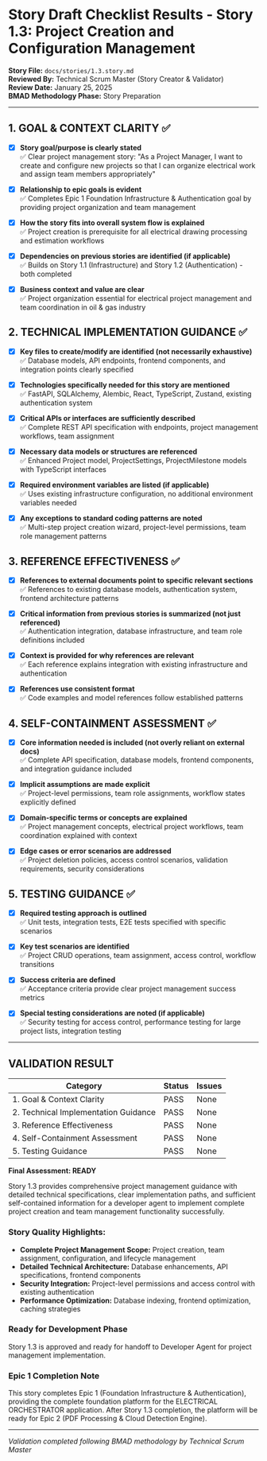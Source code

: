 # Story Draft Checklist Results - Story 1.3: Project Creation and Configuration Management

**Story File:** `docs/stories/1.3.story.md`  
**Reviewed By:** Technical Scrum Master (Story Creator & Validator)  
**Review Date:** January 25, 2025  
**BMAD Methodology Phase:** Story Preparation  

---

## 1. GOAL & CONTEXT CLARITY ✅

- [x] **Story goal/purpose is clearly stated**  
  ✅ Clear project management story: "As a Project Manager, I want to create and configure new projects so that I can organize electrical work and assign team members appropriately"

- [x] **Relationship to epic goals is evident**  
  ✅ Completes Epic 1 Foundation Infrastructure & Authentication goal by providing project organization and team management

- [x] **How the story fits into overall system flow is explained**  
  ✅ Project creation is prerequisite for all electrical drawing processing and estimation workflows

- [x] **Dependencies on previous stories are identified (if applicable)**  
  ✅ Builds on Story 1.1 (Infrastructure) and Story 1.2 (Authentication) - both completed

- [x] **Business context and value are clear**  
  ✅ Project organization essential for electrical project management and team coordination in oil & gas industry

## 2. TECHNICAL IMPLEMENTATION GUIDANCE ✅

- [x] **Key files to create/modify are identified (not necessarily exhaustive)**  
  ✅ Database models, API endpoints, frontend components, and integration points clearly specified

- [x] **Technologies specifically needed for this story are mentioned**  
  ✅ FastAPI, SQLAlchemy, Alembic, React, TypeScript, Zustand, existing authentication system

- [x] **Critical APIs or interfaces are sufficiently described**  
  ✅ Complete REST API specification with endpoints, project management workflows, team assignment

- [x] **Necessary data models or structures are referenced**  
  ✅ Enhanced Project model, ProjectSettings, ProjectMilestone models with TypeScript interfaces

- [x] **Required environment variables are listed (if applicable)**  
  ✅ Uses existing infrastructure configuration, no additional environment variables needed

- [x] **Any exceptions to standard coding patterns are noted**  
  ✅ Multi-step project creation wizard, project-level permissions, team role management patterns

## 3. REFERENCE EFFECTIVENESS ✅

- [x] **References to external documents point to specific relevant sections**  
  ✅ References to existing database models, authentication system, frontend architecture patterns

- [x] **Critical information from previous stories is summarized (not just referenced)**  
  ✅ Authentication integration, database infrastructure, and team role definitions included

- [x] **Context is provided for why references are relevant**  
  ✅ Each reference explains integration with existing infrastructure and authentication

- [x] **References use consistent format**  
  ✅ Code examples and model references follow established patterns

## 4. SELF-CONTAINMENT ASSESSMENT ✅

- [x] **Core information needed is included (not overly reliant on external docs)**  
  ✅ Complete API specification, database models, frontend components, and integration guidance included

- [x] **Implicit assumptions are made explicit**  
  ✅ Project-level permissions, team role assignments, workflow states explicitly defined

- [x] **Domain-specific terms or concepts are explained**  
  ✅ Project management concepts, electrical project workflows, team coordination explained with context

- [x] **Edge cases or error scenarios are addressed**  
  ✅ Project deletion policies, access control scenarios, validation requirements, security considerations

## 5. TESTING GUIDANCE ✅

- [x] **Required testing approach is outlined**  
  ✅ Unit tests, integration tests, E2E tests specified with specific scenarios

- [x] **Key test scenarios are identified**  
  ✅ Project CRUD operations, team assignment, access control, workflow transitions

- [x] **Success criteria are defined**  
  ✅ Acceptance criteria provide clear project management success metrics

- [x] **Special testing considerations are noted (if applicable)**  
  ✅ Security testing for access control, performance testing for large project lists, integration testing

---

## VALIDATION RESULT

| Category                             | Status | Issues |
| ------------------------------------ | ------ | ------ |
| 1. Goal & Context Clarity            | PASS   | None   |
| 2. Technical Implementation Guidance | PASS   | None   |
| 3. Reference Effectiveness           | PASS   | None   |
| 4. Self-Containment Assessment       | PASS   | None   |
| 5. Testing Guidance                  | PASS   | None   |

**Final Assessment: READY**

Story 1.3 provides comprehensive project management guidance with detailed technical specifications, clear implementation paths, and sufficient self-contained information for a developer agent to implement complete project creation and team management functionality successfully.

### Story Quality Highlights:
- **Complete Project Management Scope:** Project creation, team assignment, configuration, and lifecycle management
- **Detailed Technical Architecture:** Database enhancements, API specifications, frontend components
- **Security Integration:** Project-level permissions and access control with existing authentication
- **Performance Optimization:** Database indexing, frontend optimization, caching strategies

### Ready for Development Phase
Story 1.3 is approved and ready for handoff to Developer Agent for project management implementation.

### Epic 1 Completion Note
This story completes Epic 1 (Foundation Infrastructure & Authentication), providing the complete foundation platform for the ELECTRICAL ORCHESTRATOR application. After Story 1.3 completion, the platform will be ready for Epic 2 (PDF Processing & Cloud Detection Engine).

---

*Validation completed following BMAD methodology by Technical Scrum Master*
